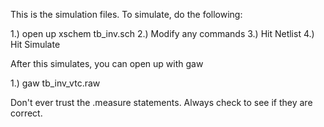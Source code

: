 This is the simulation files.  To simulate, do the following:

1.) open up xschem tb_inv.sch
2.) Modify any commands
3.) Hit Netlist
4.) Hit Simulate

After this simulates, you can open up with gaw

1.) gaw tb_inv_vtc.raw

Don't ever trust the .measure statements.  Always check to see if they
are correct.